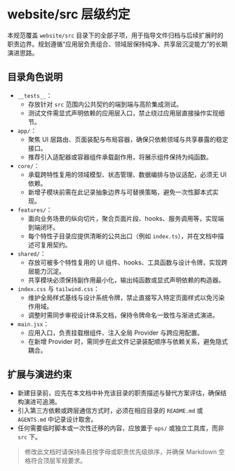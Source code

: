 # website/src 层级约定

本规范覆盖 `website/src` 目录下的全部子项，用于指导文件归档与后续扩展时的职责边界。规划遵循“应用层负责组合、领域层保持纯净、共享层沉淀能力”的长期演进思路。

## 目录角色说明

- `__tests__`：
  - 存放针对 `src` 范围内公共契约的端到端与高阶集成测试。
  - 测试文件需显式声明依赖的应用层入口，禁止绕过应用层直接操作实现细节。
- `app/`：
  - 聚焦 UI 层路由、页面装配与布局容器，确保只依赖领域与共享暴露的稳定接口。
  - 推荐引入适配器或容器组件承载副作用，将展示组件保持为纯函数。
- `core/`：
  - 承载跨特性复用的领域模型、状态管理、数据编排与协议适配，必须无 UI 依赖。
  - 新增子模块前需在此记录抽象边界与可替换策略，避免一次性脚本式实现。
- `features/`：
  - 面向业务场景的纵向切片，聚合页面片段、hooks、服务调用等，实现端到端闭环。
  - 每个特性子目录应提供清晰的公共出口（例如 `index.ts`），并在文档中描述可复用契约。
- `shared/`：
  - 存放可被多个特性复用的 UI 组件、hooks、工具函数与设计令牌，实现跨层能力沉淀。
  - 共享模块必须保持副作用最小化，输出纯函数或显式声明依赖的构造器。
- `index.css` 与 `tailwind.css`：
  - 维护全局样式基线与设计系统令牌，禁止直接写入特定页面样式以免污染作用域。
  - 调整时需同步审视设计体系文档，保持令牌命名一致性与渐进式演进。
- `main.jsx`：
  - 应用入口，负责挂载根组件、注入全局 Provider 与跨应用配置。
  - 在新增 Provider 时，需同步在此文件记录装配顺序与依赖关系，避免隐式耦合。

## 扩展与演进约束

- 新建目录前，应先在本文档中补充该目录的职责描述与替代方案评估，确保结构演进可追溯。
- 引入第三方依赖或跨层通信方式时，必须在相应目录的 `README.md` 或 `AGENTS.md` 中记录设计取舍。
- 任何需要临时脚本或一次性迁移的内容，应放置于 `ops/` 或独立工具库，而非 `src` 下。

> 修改此文档时请保持条目按字母或职责优先级排序，并确保 Markdown 空格符合顶层军规要求。
